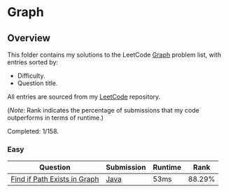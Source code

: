 # Graph

## Overview
This folder contains my solutions to the LeetCode [Graph](https://leetcode.com/problem-list/graph/) problem list,
with entries sorted by:
- Difficulty.
- Question title.

All entries are sourced from my [LeetCode](https://github.com/shumarb/leetcode) repository.

(*Note*: Rank indicates the percentage of submissions that my code outperforms in terms of runtime.)

Completed: 1/158.

### Easy
| Question                                                                                                | Submission                                                                                          | Runtime | Rank   |
|---------------------------------------------------------------------------------------------------------|-----------------------------------------------------------------------------------------------------|---------|--------|
| [Find if Path Exists in Graph](https://leetcode.com/problems/find-if-path-exists-in-graph/description/) | [Java](https://github.com/shumarb/leetcode/blob/main/submissions/java/FindIfPathExistsInGraph.java) | 53ms    | 88.29% |

